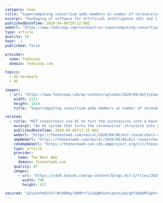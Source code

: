 ```yaml
---
category: news
title: "Supercomputing consortium adds members as number of coronavirus projects increases, too"
excerpt: "Packaging of software for artificial intelligence (AI) and life-sciences applications will be done using research tools in NVIDIA NGC, a hub for GPU-accelerated work. “The COVID-19 HPC Consortium is the Apollo Program of our time. Not a race to the moon, this is a race for humanity,” said Ian Buck, vice president of accelerated computing ..."
publishedDateTime: 2020-04-06T20:22:00Z
webUrl: "https://www.fedscoop.com/coronavirus-supercomputing-consortium-expands/"
type: article
quality: 16
heat: -1
published: false

provider:
  name: FedScoop
  domain: fedscoop.com

topics:
  - AI Hardware
  - AI

images:
  - url: "https://www.fedscoop.com/wp-content/uploads/2020/04/GettyImages-521607192.jpg"
    width: 2121
    height: 1414
    title: "Supercomputing consortium adds members as number of coronavirus projects increases, too"

related:
  - title: "MIT researchers use AI to turn the coronavirus into a haunting melody"
    excerpt: "An AI system that turns the coronavirus‘ structure into music could help scientists spot details about COVID-19 that a microscope would miss. The AI-generated tune is an audible representation of the coronavirus’ “spike” proteins, which spread the infection by poking out of the virus and binding to human cells. These spikes make the ..."
    publishedDateTime: 2020-04-06T17:15:00Z
    webUrl: "https://thenextweb.com/neural/2020/04/06/mit-researchers-use-ai-to-turn-the-coronavirus-into-a-haunting-melody/"
    ampWebUrl: "https://thenextweb.com/neural/2020/04/06/mit-researchers-use-ai-to-turn-the-coronavirus-into-a-haunting-melody/amp/"
    cdnAmpWebUrl: "https://thenextweb-com.cdn.ampproject.org/c/s/thenextweb.com/neural/2020/04/06/mit-researchers-use-ai-to-turn-the-coronavirus-into-a-haunting-melody/amp/"
    type: article
    provider:
      name: The Next Web
      domain: thenextweb.com
    quality: 87
    images:
      - url: "https://cdn0.tnwcdn.com/wp-content/blogs.dir/1/files/2020/04/Untitled-design52-796x417.png"
        width: 796
        height: 417

secured: "w3ivenYmXih3clNrX0Bmy7aM4P+fi1zGgWSxetLqnotjuH/gdfa9deMl6p9+vMHkbEwoPYps6DoAnoiIQtGOFY7w0K9Hx1RlAFJhPtQFoZv2Td//SAJDTGZtEJ02WrG/gBt4kKWXXCp9J2pkx+vy4r4QuOSUoIma622LufUll6klxE4bkblZaJ2BePvWmodU1rUawK3wNLrtofRAR44n9/K3OLBgift12qdrO9m7eE/w1gXsRo38BqgWiCGRJ8Xx0SILlUdalt7WxYiKfOKAlfUE6867UXAY+N6QF3CZAhhudErLeiyHrhzg2WsyOySZLBPCZ2N46pVm2muIwkdfaiSVu9Oo/y50HTH1TibCKxmh+nI/twv47BUYnvAadTh3kOjtFkRFEPXfFRU7NLkoxsAYaqlI7HZX51q59+nWtq/IeZbNHYoEljosO2/YDEV6pOqWKo3bilSG+4oVy6ZXEaSfkz3VGf3OTyo+/Mrn8qE=;GTZM84GTa2iCiFXbqUvJyA=="
---
```



